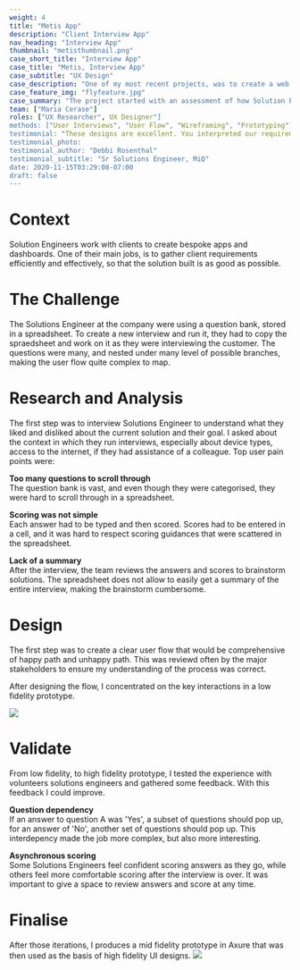 ```yaml
---
weight: 4
title: "Metis App"
description: "Client Interview App"
nav_heading: "Interview App"
thumbnail: "metisthumbnail.png"
case_short_title: "Interview App"
case_title: "Metis, Interview App"
case_subtitle: "UX Design"
case_description: "One of my most recent projects, was to create a web app to help Solutions Engineer run stakeholder interviews, score them, and reference back the results."
case_feature_img: "flyfeature.jpg"
case_summary: "The project started with an assessment of how Solution Engineers were running interviews. They were using a spreadsheet, endlessly scrolling to find questions, copy pasting answers and questions as they went along: a time consuming and uncomfortable experience."
team: ["Maria Cerase"]
roles: ["UX Researcher", UX Designer"]
methods: ["User Interviews", "User Flow", "Wireframing", "Prototyping"]
testimonial: "These designs are excellent. You interpreted our requirements exactly as we'd described them e.g. the drag and drop functionality for individual questions, and added in some additional functionality which is incredibly helpful e.g. the keyword search bar during the interview section. This design would certainly lead to an intuitive, flexible tool which would react quickly to a live interview situation."
testimonial_photo: 
testimonial_author: "Debbi Rosenthal"
testimonial_subtitle: "Sr Solutions Engineer, MiQ"
date: 2020-11-15T03:29:08-07:00
draft: false
---
```


# Context


Solution Engineers work with clients to create bespoke apps and dashboards. One of their main jobs, is to gather client requirements efficiently and effectively, so that the solution built is as good as possible.

# The Challenge


The Solutions Engineer at the company were using a question bank, stored in a spreadsheet. To create a new interview and run it, they had to copy the spraedsheet and work on it as they were interviewing the customer. The questions were many, and nested under many level of possible branches, making the user flow quite complex to map.

# Research and Analysis

The first step was to interview Solutions Engineer to understand what they liked and disliked about the current solution and their goal. I asked about the context in which they run interviews, especially about device types, access to the internet, if they had assistance of a colleague. Top user pain points were:

**Too many questions to scroll through**
<br>The question bank is vast, and even though they were categorised, they were hard to scroll through in a spreadsheet.

**Scoring was not simple**
<br>Each answer had to be typed and then scored. Scores had to be entered in a cell, and it was hard to respect scoring guidances that were scattered in the spreadsheet.

**Lack of a summary**
<br>After the interview, the team reviews the answers and scores to brainstorm solutions. The spreadsheet does not allow to easily get a summary of the entire interview, making the brainstorm cumbersome.
            
# Design

The first step was to create a clear user flow that would be comprehensive of happy path and unhappy path. This was reviewd often by the major stakeholders to ensure my understanding of the process was correct.

After designing the flow, I concentrated on the key interactions in a low fidelity prototype.

![](/casestudies/metis/img/sketchv2.jpg)



# Validate

From low fidelity, to high fidelity prototype, I tested the experience with volunteers solutions engineers and gathered some feedback. With this feedback I could improve.

**Question dependency**
<br>If an answer to question A was 'Yes', a subset of questions should pop up, for an answer of 'No', another set of questions should pop up. This interdepency made the job more complex, but also more interesting.

**Asynchronous scoring**
<br>Some Solutions Engineers feel confident scoring answers as they go, while others feel more comfortable scoring after the interview is over. It was important to give a space to review answers and score at any time.

# Finalise

After those iterations, I produces a mid fidelity prototype in Axure that was then used as the basis of high fidelity UI designs.
![](/casestudies/metis/img/axure1.png)
